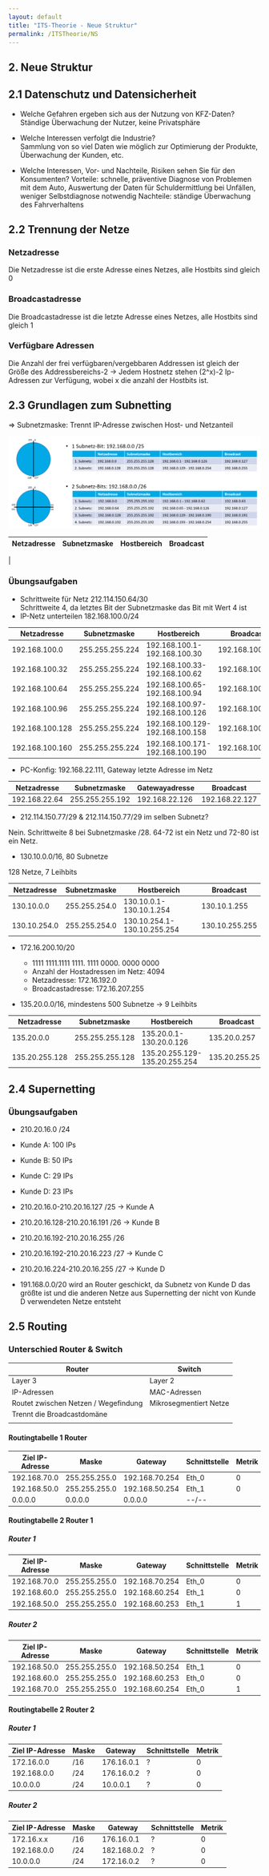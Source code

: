```yaml
---
layout: default
title: "ITS-Theorie - Neue Struktur"
permalink: /ITSTheorie/NS
---
```


## 2. Neue Struktur

## 2.1 Datenschutz und Datensicherheit

- Welche Gefahren ergeben sich aus der Nutzung von KFZ-Daten?<br>
Ständige Überwachung der Nutzer, keine Privatsphäre

- Welche Interessen verfolgt die Industrie?<br>
Sammlung von so viel Daten wie möglich zur Optimierung der Produkte, Überwachung der Kunden, etc.

- Welche Interessen, Vor- und Nachteile, Risiken sehen Sie für den Konsumenten?
Vorteile: schnelle, präventive Diagnose von Problemen mit dem Auto, Auswertung der Daten für Schuldermittlung bei Unfällen, weniger Selbstdiagnose notwendig
Nachteile: ständige Überwachung des Fahrverhaltens

## 2.2 Trennung der Netze

### Netzadresse

Die Netzadresse ist die erste Adresse eines Netzes, alle Hostbits sind gleich 0

### Broadcastadresse

Die Broadcastadresse ist die letzte Adresse eines Netzes, alle Hostbits sind gleich 1

### Verfügbare Adressen

Die Anzahl der frei verfügbaren/vergebbaren Addressen ist gleich der Größe des Addressbereichs-2
-> Jedem Hostnetz stehen (2^x)-2 Ip-Adressen zur Verfügung, wobei x die anzahl der Hostbits ist.

## 2.3 Grundlagen zum Subnetting

=> Subnetzmaske: Trennt IP-Adresse zwischen Host- und Netzanteil

![Subnetzkuchen](images/Subnetzkuchen.png)

|Netzadresse|Subnetzmaske|Hostbereich|Broadcast|
|--|--|--|--|
|

### Übungsaufgaben

- Schrittweite für Netz 212.114.150.64/30<br>
Schrittweite 4, da letztes Bit der Subnetzmaske das Bit mit Wert 4 ist
- IP-Netz unterteilen 182.168.100.0/24<br>

|Netzadresse|Subnetzmaske|Hostbereich|Broadcast|
|--|--|--|--|
|192.168.100.0|255.255.255.224|192.168.100.1-192.168.100.30|192.168.100.31|
|192.168.100.32|255.255.255.224|192.168.100.33-192.168.100.62|192.168.100.63|
|192.168.100.64|255.255.255.224|192.168.100.65-192.168.100.94|192.168.100.95|
|192.168.100.96|255.255.255.224|192.168.100.97-192.168.100.126|192.168.100.127|
192.168.100.128|255.255.255.224|192.168.100.129-192.168.100.158|192.168.100.159|
|192.168.100.160|255.255.255.224|192.168.100.171-192.168.100.190|192.168.100.191|

- PC-Konfig: 192.168.22.111, Gateway letzte Adresse im Netz

|Netzadresse|Subnetzmaske|Gatewayadresse|Broadcast|
|--|--|--|--|
|192.168.22.64|255.255.255.192|192.168.22.126|192.168.22.127|

- 212.114.150.77/29 & 212.114.150.77/29 im selben Subnetz?

Nein. Schrittweite 8 bei Subnetzmaske /28. 64-72 ist ein Netz und 72-80 ist ein Netz.

- 130.10.0.0/16, 80 Subnetze

128 Netze, 7 Leihbits

|Netzadresse|Subnetzmaske|Hostbereich|Broadcast|
|--|--|--|--|
|130.10.0.0|255.255.254.0|130.10.0.1-130.10.1.254|130.10.1.255|
|130.10.254.0|255.255.254.0|130.10.254.1-130.10.255.254|130.10.255.255|

- 172.16.200.10/20
  - 1111 1111.1111 1111. 1111 0000. 0000 0000
  - Anzahl der Hostadressen im Netz: 4094
  - Netzadresse: 172.16.192.0
  - Broadcastadresse: 172.16.207.255

- 135.20.0.0/16, mindestens 500 Subnetze -> 9 Leihbits

|Netzadresse|Subnetzmaske|Hostbereich|Broadcast|
|--|--|--|--|
|135.20.0.0|255.255.255.128|135.20.0.1-130.20.0.126|135.20.0.257|
|135.20.255.128|255.255.255.128|135.20.255.129-135.20.255.254|135.20.255.255|

## 2.4 Supernetting

### Übungsaufgaben

- 210.20.16.0 /24
- Kunde A: 100 IPs
- Kunde B: 50 IPs
- Kunde C: 29 IPs
- Kunde D: 23 IPs
- 210.20.16.0-210.20.16.127 /25 -> Kunde A
- 210.20.16.128-210.20.16.191 /26 -> Kunde B
- 210.20.16.192-210.20.16.255 /26
- 210.20.16.192-210.20.16.223 /27 -> Kunde C
- 210.20.16.224-210.20.16.255 /27 -> Kunde D

- 191.168.0.0/20 wird an Router geschickt, da Subnetz von Kunde D das größte ist und die anderen Netze aus Supernetting der nicht von Kunde D verwendeten Netze entsteht

## 2.5 Routing

### Unterschied Router & Switch

|Router|Switch|
|--|--|
|Layer 3 |Layer 2|
|IP-Adressen|MAC-Adressen|
|Routet zwischen Netzen / Wegefindung|Mikrosegmentiert Netze|
|Trennt die Broadcastdomäne||
|||

#### Routingtabelle 1 Router

|Ziel IP-Adresse|Maske|Gateway|Schnittstelle|Metrik|
|--|--|--|--|--|
|192.168.70.0|255.255.255.0|192.168.70.254|Eth_0|0|
|192.168.50.0|255.255.255.0|192.168.50.254|Eth_1|0|
|0.0.0.0|0.0.0.0|0.0.0.0|--/--||

#### Routingtabelle 2 Router 1

##### Router 1

|Ziel IP-Adresse|Maske|Gateway|Schnittstelle|Metrik|
|--|--|--|--|--|
|192.168.70.0|255.255.255.0|192.168.70.254|Eth_0|0|
|192.168.60.0|255.255.255.0|192.168.60.254|Eth_1|0|
|192.168.50.0|255.255.255.0|192.168.60.253|Eth_1|1|

##### Router 2

|Ziel IP-Adresse|Maske|Gateway|Schnittstelle|Metrik|
|--|--|--|--|--|
|192.168.50.0|255.255.255.0|192.168.50.254|Eth_1|0|
|192.168.60.0|255.255.255.0|192.168.60.253|Eth_0|0|
|192.168.70.0|255.255.255.0|192.168.60.254|Eth_0|1|

#### Routingtabelle 2 Router 2

##### Router 1

|Ziel IP-Adresse|Maske|Gateway|Schnittstelle|Metrik|
|--|--|--|--|--|
|172.16.0.0|/16|176.16.0.1|?|0|
|192.168.0.0|/24|176.16.0.2|?|0|
|10.0.0.0|/24|10.0.0.1|?|0|

##### Router 2

|Ziel IP-Adresse|Maske|Gateway|Schnittstelle|Metrik|
|--|--|--|--|--|
|172.16.x.x|/16|176.16.0.1|?|0|
|192.168.0.0|/24|182.168.0.2|?|0|
|10.0.0.0|/24|172.16.0.2|?|0|
